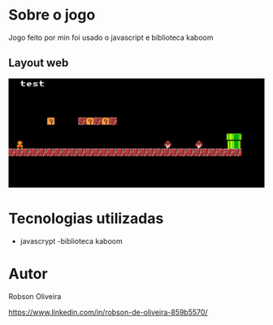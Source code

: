 # Sobre o jogo

Jogo feito por min foi usado o javascript e biblioteca kaboom 



## Layout web
![Web 1](https://github.com/robson3222/kaboomjogomario/blob/main/telainicial.png)



# Tecnologias utilizadas

- javascrypt
-biblioteca kaboom







# Autor

Robson Oliveira

https://www.linkedin.com/in/robson-de-oliveira-859b5570/

